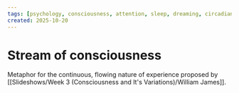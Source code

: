 ```yaml
---
tags: [psychology, consciousness, attention, sleep, dreaming, circadian-rhythms, psychoactive-drugs]
created: 2025-10-20
---
```

# Stream of consciousness

Metaphor for the continuous, flowing nature of experience proposed by [[Slideshows/Week 3 (Consciousness and It's Variations)/William James]].
